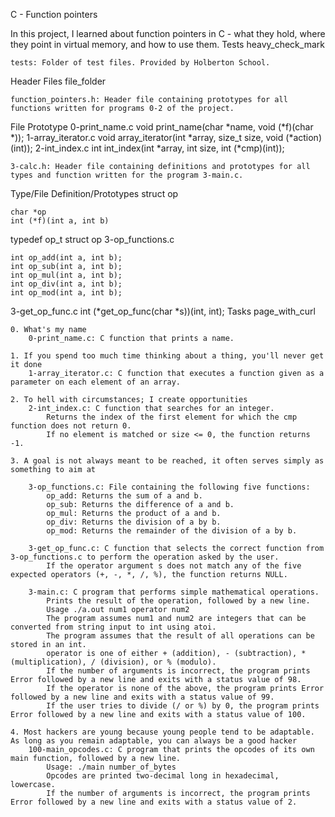 C - Function pointers

In this project, I learned about function pointers in C - what they hold, where they point in virtual memory, and how to use them.
Tests heavy_check_mark

    tests: Folder of test files. Provided by Holberton School.

Header Files file_folder

    function_pointers.h: Header file containing prototypes for all functions written for programs 0-2 of the project.

File 	Prototype
0-print_name.c 	void print_name(char *name, void (*f)(char *));
1-array_iterator.c 	void array_iterator(int *array, size_t size, void (*action)(int));
2-int_index.c 	int int_index(int *array, int size, int (*cmp)(int));

    3-calc.h: Header file containing definitions and prototypes for all types and function written for the program 3-main.c.

Type/File 	Definition/Prototypes
struct op 	

    char *op
    int (*f)(int a, int b)

typedef op_t 	struct op
3-op_functions.c 	

    int op_add(int a, int b);
    int op_sub(int a, int b);
    int op_mul(int a, int b);
    int op_div(int a, int b);
    int op_mod(int a, int b);

3-get_op_func.c 	int (*get_op_func(char *s))(int, int);
Tasks page_with_curl

    0. What's my name
        0-print_name.c: C function that prints a name.

    1. If you spend too much time thinking about a thing, you'll never get it done
        1-array_iterator.c: C function that executes a function given as a parameter on each element of an array.

    2. To hell with circumstances; I create opportunities
        2-int_index.c: C function that searches for an integer.
            Returns the index of the first element for which the cmp function does not return 0.
            If no element is matched or size <= 0, the function returns -1.

    3. A goal is not always meant to be reached, it often serves simply as something to aim at

        3-op_functions.c: File containing the following five functions:
            op_add: Returns the sum of a and b.
            op_sub: Returns the difference of a and b.
            op_mul: Returns the product of a and b.
            op_div: Returns the division of a by b.
            op_mod: Returns the remainder of the division of a by b.

        3-get_op_func.c: C function that selects the correct function from 3-op_functions.c to perform the operation asked by the user.
            If the operator argument s does not match any of the five expected operators (+, -, *, /, %), the function returns NULL.

        3-main.c: C program that performs simple mathematical operations.
            Prints the result of the operation, followed by a new line.
            Usage ./a.out num1 operator num2
            The program assumes num1 and num2 are integers that can be converted from string input to int using atoi.
            The program assumes that the result of all operations can be stored in an int.
            operator is one of either + (addition), - (subtraction), * (multiplication), / (division), or % (modulo).
            If the number of arguments is incorrect, the program prints Error followed by a new line and exits with a status value of 98.
            If the operator is none of the above, the program prints Error followed by a new line and exits with a status value of 99.
            If the user tries to divide (/ or %) by 0, the program prints Error followed by a new line and exits with a status value of 100.

    4. Most hackers are young because young people tend to be adaptable. As long as you remain adaptable, you can always be a good hacker
        100-main_opcodes.c: C program that prints the opcodes of its own main function, followed by a new line.
            Usage: ./main number_of_bytes
            Opcodes are printed two-decimal long in hexadecimal, lowercase.
            If the number of arguments is incorrect, the program prints Error followed by a new line and exits with a status value of 2.

